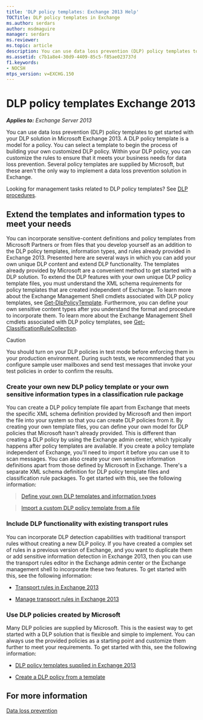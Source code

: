 ```yaml
---
title: 'DLP policy templates: Exchange 2013 Help'
TOCTitle: DLP policy templates in Exchange
ms.author: serdars
author: msdmaguire
manager: serdars
ms.reviewer:
ms.topic: article
description: You can use data loss prevention (DLP) policy templates to get started with your DLP solution in Microsoft Exchange 2013.
ms.assetid: c7b1a8e4-30d9-4409-85c5-f85ae023737d
f1.keywords:
- NOCSH
mtps_version: v=EXCHG.150
---
```


# DLP policy templates Exchange 2013

_**Applies to:** Exchange Server 2013_

You can use data loss prevention (DLP) policy templates to get started with your DLP solution in Microsoft Exchange 2013. A DLP policy template is a model for a policy. You can select a template to begin the process of building your own customized DLP policy. Within your DLP policy, you can customize the rules to ensure that it meets your business needs for data loss prevention. Several policy templates are supplied by Microsoft, but these aren't the only way to implement a data loss prevention solution in Exchange.

Looking for management tasks related to DLP policy templates? See [DLP procedures](dlp-procedures-exchange-2013-help.md).

## Extend the templates and information types to meet your needs

You can incorporate sensitive-content definitions and policy templates from Microsoft Partners or from files that you develop yourself as an addition to the DLP policy templates, information types, and rules already provided in Exchange 2013. Presented here are several ways in which you can add your own unique DLP content and extend DLP functionality. The templates already provided by Microsoft are a convenient method to get started with a DLP solution. To extend the DLP features with your own unique DLP policy template files, you must understand the XML schema requirements for policy templates that are created independent of Exchange. To learn more about the Exchange Management Shell cmdlets associated with DLP policy templates, see [Get-DlpPolicyTemplate](/powershell/module/exchange/get-dlppolicytemplate). Furthermore, you can define your own sensitive content types after you understand the format and procedure to incorporate them. To learn more about the Exchange Management Shell cmdlets associated with DLP policy templates, see [Get-ClassificationRuleCollection](/powershell/module/exchange/get-classificationrulecollection).

> [!CAUTION]
> You should turn on your DLP policies in test mode before enforcing them in your production environment. During such tests, we recommended that you configure sample user mailboxes and send test messages that invoke your test policies in order to confirm the results.

### Create your own new DLP policy template or your own sensitive information types in a classification rule package

You can create a DLP policy template file apart from Exchange that meets the specific XML schema definition provided by Microsoft and then import the file into your system so that you can create DLP policies from it. By creating your own template files, you can define your own model for DLP policies that Microsoft hasn't already provided. This is different than creating a DLP policy by using the Exchange admin center, which typically happens after policy templates are available. If you create a policy template independent of Exchange, you'll need to import it before you can use it to scan messages. You can also create your own sensitive information definitions apart from those defined by Microsoft in Exchange. There's a separate XML schema definition for DLP policy template files and classification rule packages. To get started with this, see the following information:

> [Define your own DLP templates and information types](define-your-own-dlp-templates-and-information-types-exchange-2013-help.md)

> [Import a custom DLP policy template from a file](import-a-custom-dlp-policy-template-from-a-file-exchange-2013-help.md)

### Include DLP functionality with existing transport rules

You can incorporate DLP detection capabilities with traditional transport rules without creating a new DLP policy. If you have created a complex set of rules in a previous version of Exchange, and you want to duplicate them or add sensitive information detection in Exchange 2013, then you can use the transport rules editor in the Exchange admin center or the Exchange management shell to incorporate these two features. To get started with this, see the following information:

- [Transport rules in Exchange 2013](mail-flow-rules-transport-rules-in-exchange-2013-exchange-2013-help.md)

- [Manage transport rules in Exchange 2013](manage-transport-rules-exchange-2013-help.md)

### Use DLP policies created by Microsoft

Many DLP policies are supplied by Microsoft. This is the easiest way to get started with a DLP solution that is flexible and simple to implement. You can always use the provided policies as a starting point and customize them further to meet your requirements. To get started with this, see the following information:

- [DLP policy templates supplied in Exchange 2013](built-in-dlp-policy-templates-exchange-2013-help.md)

- [Create a DLP policy from a template](create-dlp-policy-from-template-exchange-2013-help.md)

## For more information

[Data loss prevention](data-loss-prevention-exchange-2013-help.md)
